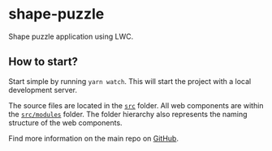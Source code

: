 # shape-puzzle

Shape puzzle application using LWC.

## How to start?

Start simple by running `yarn watch`. This will start the project with a local
development server.

The source files are located in the [`src`](./src) folder. All web components
are within the [`src/modules`](./src/modules) folder. The folder hierarchy also
represents the naming structure of the web components.

Find more information on the main repo on
[GitHub](https://github.com/muenzpraeger/create-lwc-app).
